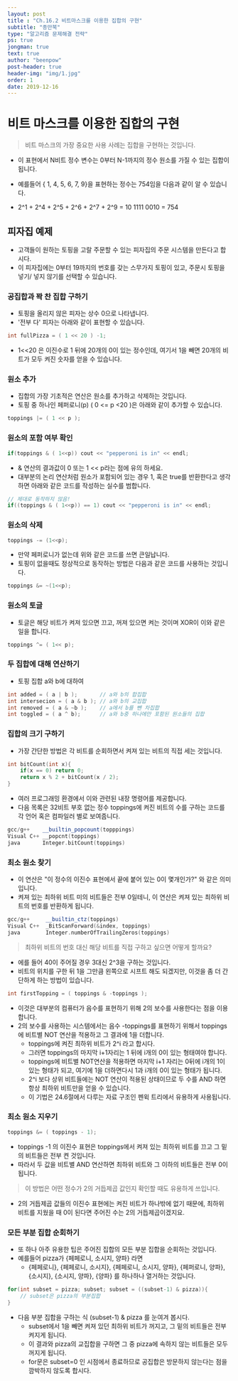 ```yaml
---
layout: post
title : "Ch.16.2 비트마스크를 이용한 집합의 구현"
subtitle: "종만북"
type: "알고리즘 문제해결 전략"
ps: true
jongman: true
text: true
author: "beenpow"
post-header: true
header-img: "img/1.jpg"
order: 1
date: 2019-12-16
---
```


# 비트 마스크를 이용한 집합의 구현

> 비트 마스크의 가장 중요한 사용 사례는 집합을 구현하는 것입니다.
- 이 표현에서 N비트 정수 변수는 0부터 N-1까지의 정수 원소를 가질 수 있는 집합이 됩니다.


- 예를들어 { 1, 4, 5, 6, 7, 9}을 표현하는 정수는 754임을 다음과 같이 알 수 있습니다.
- 2^1 + 2^4 + 2^5 + 2^6 + 2^7 + 2^9 = 10 1111 0010  = 754

##  피자집 예제

- 고객들이 원하는 토핑을 고랄 주문할 수 있는 피자집의 주문 시스템을 만든다고 합시다.
- 이 피자집에는 0부터 19까지의 번호를 갖는 스무가지 토핑이 있고, 주문시 토핑을 넣기/ 넣지 않기를
  선택할 수 있습니다.

### 공집합과 꽉 찬 집합 구하기

- 토핑을 올리지 않은 피자는 상수 0으로 나타냅니다.
- '전부 다' 피자는 아래와 같이 표현할 수 있습니다.

```cpp
int fullPizza = ( 1 << 20 ) -1;
```
- 1<<20 은 이진수로 1 뒤에 20개의 0이 있는 정수인데, 여기서 1을 빼면 20개의 비트가 모두 켜진 숫자를
  얻을 수 있습니다.

### 원소 추가

- 집합의 가장 기초적은 연산은 원소를 추가하고 삭제하는 것입니다.
- 토핑 중 하나인 페퍼로니(p) ( 0 <= p <20 )은 아래와 같이 추가할 수 있습니다.
```cpp
toppings |= ( 1 << p );
```

### 원소의 포함 여부 확인 

```cpp
if(toppings & ( 1<<p)) cout << "pepperoni is in" << endl;
```
- & 연산의 결과값이 0 또는 1 << p라는 점에 유의 하세요.
- 대부분의 논리 연산처럼 원소가 포함되어 있는 경우 1, 혹은 true를 반환한다고 생각하면 아래와 같은
  코드를 작성하는 실수를 범합니다.

```cpp
// 제대로 동작하지 않음!
if((toppings & ( 1<<p)) == 1) cout << "pepperoni is in" << endl;
```

### 원소의 삭제

```cpp
toppings -= (1<<p);
```

- 만약 페퍼로니가 없는데 위와 같은 코드를 쓰면 큰일납니다.
- 토핑이 없을때도 정상적으로 동작하는 방법은 다음과 같은 코드를 사용하는 것입니다.

```cpp
toppings &= ~(1<<p);
```

### 원소의 토글

- 토글은 해당 비트가 켜져 있으면 끄고, 꺼져 있으면 켜는 것이며 XOR이 이와 같은 일을 합니다.

```cpp
toppings ^= ( 1<< p);
```

### 두 집합에 대해 연산하기 

- 토핑 집합 a와 b에 대하여

```cpp
int added = ( a | b );       // a와 b의 합집합
int intersecion = ( a & b ); // a와 b의 교집합
int removed = ( a & ~b );    // a에서 b를 뺀 차집합
int toggled = ( a ^ b);      // a와 b중 하나에만 포함된 원소들의 집합
```

### 집합의 크기 구하기

- 가장 간단한 방법은 각 비트를 순회하면서 켜져 있는 비트의 직접 세는 것입니다.

```cpp
int bitCount(int x){
    if(x == 0) return 0;
    return x % 2 + bitCount(x / 2);
}
```

- 여러 프로그래밍 환경에서 이와 관련된 내장 명령어를 제공합니다.
- 다음 목록은 32비트 부호 없는 정수 toppings에 켜진 비트의 수를 구하는 코드를 각 언어 혹은
  컴파일러 별로 보여줍니다.

```cpp
gcc/g++    __builtin_popcount(topppings)
Visual C++ __popcnt(toppings)
java       Integer.bitCount(toppings)
```

### 최소 원소 찾기

- 이 연산은 "이 정수의 이진수 표현에서 끝에 붙어 있는 0이 몇개인가?" 와 같은 의미입니다.
- 켜져 있는 최하위 비트 미의 비트들은 전부 0일테니, 이 연산은 켜져 있는 최하위 비트의 번호를
  반환하게 됩니다.

```cpp
gcc/g++     __builtin_ctz(toppings)
Visual C++  _BitScanForward(&index, toppings)
java        Integer.numberOfTrailingZeros(toppings)
```

> 최하위 비트의 번호 대신 해당 비트를 직접 구하고 싶으면 어떻게 할까요?
- 에를 들어 40이 주어질 경우 3대신 2^3을 구하는 것입니다.
- 비트의 위치를 구한 뒤 1을 그만큼 왼쪽으로 시프트 해도 되겠지만, 이것을 좀 더 간단하게 하는 방법이
  있습니다.


```cpp
int firstTopping = ( toppings & -toppings );
```

- 이것은 대부분의 컴퓨터가 음수를 표현하기 위해 2의 보수를 사용한다는 점을 이용합니다.
- 2의 보수를 사용하는 시스템에서는 음수 -toppings를 표현하기 위해서  toppings에 비트별 NOT 연산을
  적용하고 그 결과에 1을 더합니다.
  - toppings에 켜진 최하위 비트가 2^i 라고 합시다.
  - 그러면 toppings의 마지막 i+1자리는 1 뒤에 i개의 0이 있는 형태여야 합니다. 
  - toppings에 비트별 NOT연산을 적용하면 마지막 i+1 자리는 0뒤에 i개의 1이 있는 형태가 되고, 여기에
    1을 더하면다시 1과 i개의 0이 있는 형태가 됩니다.
  - 2^i 보다 상위 비트들에는 NOT 연산이 적용된 상태이므로 두 수를 AND 하면 항상 최하위 비트만을 얻을
    수 있습니다.
  - 이 기법은 24.6절에서 다루는 자료 구조인 펜윅 트리에서 유용하게 사용됩니다.

### 최소 원소 지우기 

```cpp
toppings &= ( toppings - 1);
```

- toppings -1 의 이진수 표현은 toppings에서 켜져 있는 최하위 비트를 끄고 그 밑의 비트들은 전부 켠
  것입니다.
- 따라서 두 값을 비트별 AND 연산하면 최하위 비트와 그 이하의 비트들은 전부 0이 됩니다.

> 이 방법은 어떤 정수가 2의 거듭제곱 값인지 확인할 때도 유용하게 쓰입니다.
- 2의 거듭제곱 값들의 이진수 표현에는 켜진 비트가 하나밖에 없기 때문에, 최하위 비트를 지웠을 때 0이
  된다면 주어진 수는 2의 거듭제곱이겠지요.


### 모든 부분 집합 순회하기

- 또 하나 아주 유용한 팁은 주어진 집합의 모든 부분 집합을 순회하는 것입니다.
- 예를들어 pizza가 {페페로니, 소시지, 양파} 라면
    - {페페로니}, {페페로니, 소시지}, {페페로니, 소시지, 양파}, {페퍼로니, 양파}, {소시지}, {소시지,
      양파}, {양파} 를 하나하나 열거하는 것입니다.

```cpp
for(int subset = pizza; subset; subset = ((subset-1) & pizza)){
    // subset은 pizza의 부분집합
}
```

- 다음 부분 집합을 구하는 식 (subset-1) & pizza 를 눈여겨 봅시다.
    - subset에서 1을 빼면 켜져 있던 최하위 비트가 꺼지고, 그 밑의 비트들은 전부 켜지게 됩니다.
    - 이 결과와 pizza의 교집합을 구하면 그 중 pizza에 속하지 않는 비트들은 모두 꺼지게 됩니다.
    - for문은 subset=0 인 시점에서 종료하므로 공집합은 방문하지 않는다는 점을 깜박하지 않도록
      합시다.
